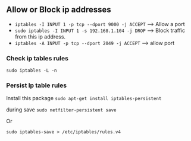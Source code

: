 ## Allow or Block ip addresses

* `iptables -I INPUT 1 -p tcp --dport 9000 -j ACCEPT` --> Allow a port
* `sudo iptables -I INPUT 1 -s 192.168.1.104 -j DROP` --> Block traffic from this ip address.
* `iptables -A INPUT -p tcp --dport 2049 -j ACCEPT` --> allow port

### Check ip tables rules

```shell
sudo iptables -L -n
```

### Persist Ip table rules
Install this package `sudo apt-get install iptables-persistent`

during save `sudo netfilter-persistent save`

Or

```shell
sudo iptables-save > /etc/iptables/rules.v4
```





